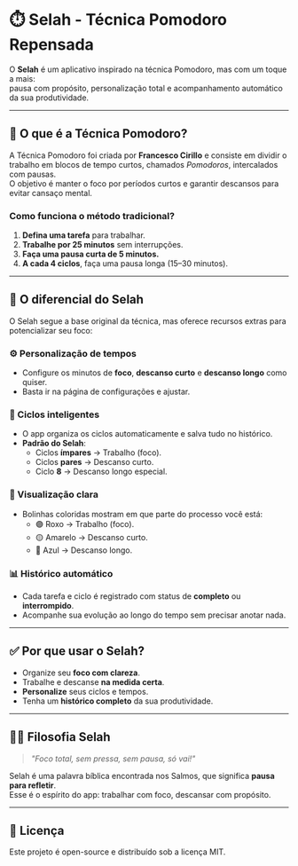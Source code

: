 # ⏱️ Selah - Técnica Pomodoro Repensada

O **Selah** é um aplicativo inspirado na técnica Pomodoro, mas com um toque a mais:  
pausa com propósito, personalização total e acompanhamento automático da sua produtividade.  

---

## 🍅 O que é a Técnica Pomodoro?

A Técnica Pomodoro foi criada por **Francesco Cirillo** e consiste em dividir o trabalho em blocos de tempo curtos, chamados *Pomodoros*, intercalados com pausas.  
O objetivo é manter o foco por períodos curtos e garantir descansos para evitar cansaço mental.

### Como funciona o método tradicional?
1. **Defina uma tarefa** para trabalhar.  
2. **Trabalhe por 25 minutos** sem interrupções.  
3. **Faça uma pausa curta de 5 minutos.**  
4. **A cada 4 ciclos**, faça uma pausa longa (15–30 minutos).  

---

## 🚀 O diferencial do Selah

O Selah segue a base original da técnica, mas oferece recursos extras para potencializar seu foco:

### ⚙️ Personalização de tempos
- Configure os minutos de **foco**, **descanso curto** e **descanso longo** como quiser.  
- Basta ir na página de configurações e ajustar.  

### 🔁 Ciclos inteligentes
- O app organiza os ciclos automaticamente e salva tudo no histórico.  
- **Padrão do Selah**:
  - Ciclos **ímpares** → Trabalho (foco).  
  - Ciclos **pares** → Descanso curto.  
  - Ciclo **8** → Descanso longo especial.  

### 🍅 Visualização clara
- Bolinhas coloridas mostram em que parte do processo você está:  
  - 🟣 Roxo → Trabalho (foco).  
  - 🟡 Amarelo → Descanso curto.  
  - 🔵 Azul → Descanso longo.  

### 📊 Histórico automático
- Cada tarefa e ciclo é registrado com status de **completo** ou **interrompido**.  
- Acompanhe sua evolução ao longo do tempo sem precisar anotar nada.  

---

## ✅ Por que usar o Selah?
- Organize seu **foco com clareza**.  
- Trabalhe e descanse **na medida certa**.  
- **Personalize** seus ciclos e tempos.  
- Tenha um **histórico completo** da sua produtividade.  

---

## 🧘‍♂️ Filosofia Selah
> *"Foco total, sem pressa, sem pausa, só vai!"*  

Selah é uma palavra bíblica encontrada nos Salmos, que significa **pausa para refletir**.  
Esse é o espírito do app: trabalhar com foco, descansar com propósito.  

---

## 📜 Licença
Este projeto é open-source e distribuído sob a licença MIT.  
